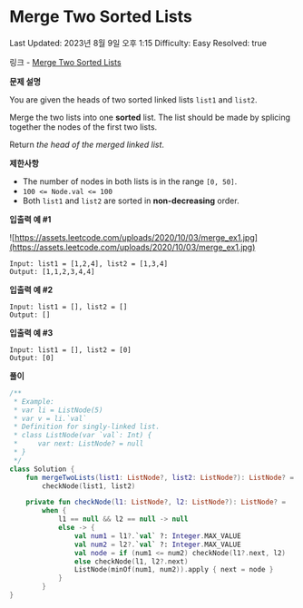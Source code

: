 # Merge Two Sorted Lists

Last Updated: 2023년 8월 9일 오후 1:15
Difficulty: Easy
Resolved: true

링크 - [Merge Two Sorted Lists](https://leetcode.com/problems/merge-two-sorted-lists/description/)

**문제 설명**

You are given the heads of two sorted linked lists `list1` and `list2`.

Merge the two lists into one **sorted** list. The list should be made by splicing together the nodes of the first two lists.

Return *the head of the merged linked list*.

**제한사항**

- The number of nodes in both lists is in the range `[0, 50]`.
- `100 <= Node.val <= 100`
- Both `list1` and `list2` are sorted in **non-decreasing** order.

**입출력 예 #1**

![https://assets.leetcode.com/uploads/2020/10/03/merge_ex1.jpg](https://assets.leetcode.com/uploads/2020/10/03/merge_ex1.jpg)

```
Input: list1 = [1,2,4], list2 = [1,3,4]
Output: [1,1,2,3,4,4]
```

**입출력 예 #2**

```
Input: list1 = [], list2 = []
Output: []
```

**입출력 예 #3**

```
Input: list1 = [], list2 = [0]
Output: [0]
```

**풀이**

```kotlin
/**
 * Example:
 * var li = ListNode(5)
 * var v = li.`val`
 * Definition for singly-linked list.
 * class ListNode(var `val`: Int) {
 *     var next: ListNode? = null
 * }
 */
class Solution {
    fun mergeTwoLists(list1: ListNode?, list2: ListNode?): ListNode? =
        checkNode(list1, list2)

    private fun checkNode(l1: ListNode?, l2: ListNode?): ListNode? =
        when {
            l1 == null && l2 == null -> null
            else -> {
                val num1 = l1?.`val` ?: Integer.MAX_VALUE
                val num2 = l2?.`val` ?: Integer.MAX_VALUE
                val node = if (num1 <= num2) checkNode(l1?.next, l2)
                else checkNode(l1, l2?.next)
                ListNode(minOf(num1, num2)).apply { next = node }
            }
        }
}
```